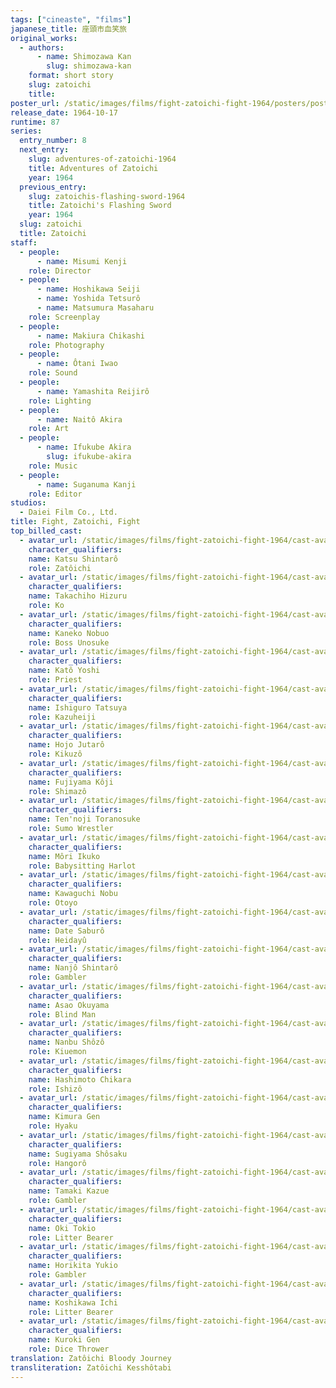 ```yaml
---
tags: ["cineaste", "films"]
japanese_title: 座頭市血笑旅
original_works:
  - authors:
      - name: Shimozawa Kan
        slug: shimozawa-kan
    format: short story
    slug: zatoichi
    title:
poster_url: /static/images/films/fight-zatoichi-fight-1964/posters/poster.jpg
release_date: 1964-10-17
runtime: 87
series:
  entry_number: 8
  next_entry:
    slug: adventures-of-zatoichi-1964
    title: Adventures of Zatoichi
    year: 1964
  previous_entry:
    slug: zatoichis-flashing-sword-1964
    title: Zatoichi's Flashing Sword
    year: 1964
  slug: zatoichi
  title: Zatoichi
staff:
  - people:
      - name: Misumi Kenji
    role: Director
  - people:
      - name: Hoshikawa Seiji
      - name: Yoshida Tetsurô
      - name: Matsumura Masaharu
    role: Screenplay
  - people:
      - name: Makiura Chikashi
    role: Photography
  - people:
      - name: Ôtani Iwao
    role: Sound
  - people:
      - name: Yamashita Reijirô
    role: Lighting
  - people:
      - name: Naitô Akira
    role: Art
  - people:
      - name: Ifukube Akira
        slug: ifukube-akira
    role: Music
  - people:
      - name: Suganuma Kanji
    role: Editor
studios:
  - Daiei Film Co., Ltd.
title: Fight, Zatoichi, Fight
top_billed_cast:
  - avatar_url: /static/images/films/fight-zatoichi-fight-1964/cast-avatars/shintaro-katsu-0.jpg
    character_qualifiers:
    name: Katsu Shintarô
    role: Zatôichi
  - avatar_url: /static/images/films/fight-zatoichi-fight-1964/cast-avatars/hizuru-takachiho-0.jpg
    character_qualifiers:
    name: Takachiho Hizuru
    role: Ko
  - avatar_url: /static/images/films/fight-zatoichi-fight-1964/cast-avatars/nobuo-kaneko-0.jpg
    character_qualifiers:
    name: Kaneko Nobuo
    role: Boss Unosuke
  - avatar_url: /static/images/films/fight-zatoichi-fight-1964/cast-avatars/yoshi-kato-0.jpg
    character_qualifiers:
    name: Katô Yoshi
    role: Priest
  - avatar_url: /static/images/films/fight-zatoichi-fight-1964/cast-avatars/tatsuya-ishiguro-0.jpg
    character_qualifiers:
    name: Ishiguro Tatsuya
    role: Kazuheiji
  - avatar_url: /static/images/films/fight-zatoichi-fight-1964/cast-avatars/jutaro-hojo-0.jpg
    character_qualifiers:
    name: Hojo Jutarô
    role: Kikuzô
  - avatar_url: /static/images/films/fight-zatoichi-fight-1964/cast-avatars/koji-fujiyama-0.jpg
    character_qualifiers:
    name: Fujiyama Kôji
    role: Shimazô
  - avatar_url: /static/images/films/fight-zatoichi-fight-1964/cast-avatars/toranosuke-tennoji-0.jpg
    character_qualifiers:
    name: Ten'noji Toranosuke
    role: Sumo Wrestler
  - avatar_url: /static/images/films/fight-zatoichi-fight-1964/cast-avatars/ikuko-mori-0.jpg
    character_qualifiers:
    name: Môri Ikuko
    role: Babysitting Harlot
  - avatar_url: /static/images/films/fight-zatoichi-fight-1964/cast-avatars/nobu-kawaguchi-0.jpg
    character_qualifiers:
    name: Kawaguchi Nobu
    role: Otoyo
  - avatar_url: /static/images/films/fight-zatoichi-fight-1964/cast-avatars/saburo-date-0.jpg
    character_qualifiers:
    name: Date Saburô
    role: Heidayû
  - avatar_url: /static/images/films/fight-zatoichi-fight-1964/cast-avatars/shintaro-nanjo-0.jpg
    character_qualifiers:
    name: Nanjô Shintarô
    role: Gambler
  - avatar_url: /static/images/films/fight-zatoichi-fight-1964/cast-avatars/okayama-asao-0.jpg
    character_qualifiers:
    name: Asao Okuyama
    role: Blind Man
  - avatar_url: /static/images/films/fight-zatoichi-fight-1964/cast-avatars/shozo-nanbu-0.jpg
    character_qualifiers:
    name: Nanbu Shôzô
    role: Kiuemon
  - avatar_url: /static/images/films/fight-zatoichi-fight-1964/cast-avatars/chikara-hashimoto-0.jpg
    character_qualifiers:
    name: Hashimoto Chikara
    role: Ishizô
  - avatar_url: /static/images/films/fight-zatoichi-fight-1964/cast-avatars/gen-kimura-0.jpg
    character_qualifiers:
    name: Kimura Gen
    role: Hyaku
  - avatar_url: /static/images/films/fight-zatoichi-fight-1964/cast-avatars/shosaku-sugiyama-0.jpg
    character_qualifiers:
    name: Sugiyama Shôsaku
    role: Hangorô
  - avatar_url: /static/images/films/fight-zatoichi-fight-1964/cast-avatars/kazue-tamaki-0.jpg
    character_qualifiers:
    name: Tamaki Kazue
    role: Gambler
  - avatar_url: /static/images/films/fight-zatoichi-fight-1964/cast-avatars/tokio-oki-0.jpg
    character_qualifiers:
    name: Oki Tokio
    role: Litter Bearer
  - avatar_url: /static/images/films/fight-zatoichi-fight-1964/cast-avatars/yukio-horikita-0.jpg
    character_qualifiers:
    name: Horikita Yukio
    role: Gambler
  - avatar_url: /static/images/films/fight-zatoichi-fight-1964/cast-avatars/ichi-koshikawa-0.jpg
    character_qualifiers:
    name: Koshikawa Ichi
    role: Litter Bearer
  - avatar_url: /static/images/films/fight-zatoichi-fight-1964/cast-avatars/gen-kuroki-0.jpg
    character_qualifiers:
    name: Kuroki Gen
    role: Dice Thrower
translation: Zatôichi Bloody Journey
transliteration: Zatôichi Kesshôtabi
---
```

